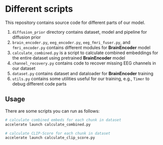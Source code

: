 # Different scripts

This repository contains source code for different parts of our model.

1. `diffusion_prior` directory contains dataset, model and pipeline for diffusion prior
2. `brain_encoder.py`, `eeg_encoder.py`, `eeg_fmri_fuser.py`, and `fmri_encoder.py` contains different modules for **BrainEncoder** model
3. `calculate_combined.py` is a script to calculate combined embeddings for the entire dataset using pretrained **BrainEncoder** model
4. `channel_recovery.py` contains code to recover missing EEG channels in our dataset
5. `dataset.py` contains dataset and dataloader for **BrainEncoder** training
6. `utils.py` contains some utilities useful for our training, e.g., `Timer` to debug different code parts

## Usage

There are some scripts you can run as follows:

```bash
# calculate combined embeds for each chunk in dataset
accelerate launch calculate_combined.py

# calculate CLIP-Score for each chunk in dataset
accelerate launch calculate_clip_score.py
```